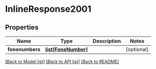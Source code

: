 # InlineResponse2001

## Properties
Name | Type | Description | Notes
------------ | ------------- | ------------- | -------------
**fonenumbers** | [**list[FoneNumber]**](FoneNumber.md) |  | [optional] 

[[Back to Model list]](../README.md#documentation-for-models) [[Back to API list]](../README.md#documentation-for-api-endpoints) [[Back to README]](../README.md)


